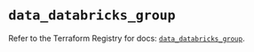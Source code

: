 # `data_databricks_group`

Refer to the Terraform Registry for docs: [`data_databricks_group`](https://registry.terraform.io/providers/databricks/databricks/1.50.0/docs/data-sources/group).
